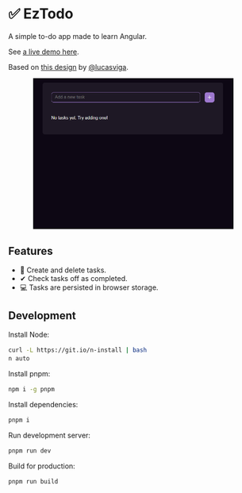 # ✅ EzTodo

A simple to-do app made to learn Angular.

See [a live demo here](https://matthewwid.github.io/ez-todo/).

Based on [this design](https://www.figma.com/community/file/1348652218299666548) by [@lucasviga](https://github.com/lucasviga).

<p align="center">
  <img src="./docs/images/demo.gif" width="80%" />
</p>

## Features

- 📃 Create and delete tasks.
- ✔ Check tasks off as completed.
- 💻 Tasks are persisted in browser storage.

## Development

Install Node:

```bash
curl -L https://git.io/n-install | bash
n auto
```

Install pnpm:

```bash
npm i -g pnpm
```

Install dependencies:

```bash
pnpm i
```

Run development server:

```bash
pnpm run dev
```

Build for production:

```bash
pnpm run build
```
